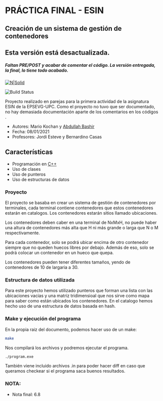 # PRÁCTICA FINAL - ESIN
## Creación de un sistema de gestión de contenedores
## Esta versión está desactualizada.
##### Faltan PRE/POST y acabar de comentar el código. La versión entregada, la final, lo tiene todo acabado.

[![N|Solid](https://www.upc.edu/comunicacio/ca/identitat/descarrega-arxius-grafics/fitxers-marca-principal/upc-positiu-p3005.png)](https://www.epsevg.upc.edu/ca/escola)

![Build Status](https://travis-ci.org/joemccann/dillinger.svg?branch=master)

Proyecto realizado en parejas para la primera actividad de la asignatura ESIN de la EPSEVG-UPC. Como el proyecto no tuvo que ser documentado, no hay demasiada documentación aparte de los comentarios en los códigos . 

- Autores: Mario Kochan y [Abdullah Bashir](https://github.com/aawan2805)
- Fecha: 08/01/2021
- Profesores: Jordi Esteve y Bernardino Casas

## Características

- Programación en [C++](https://es.wikipedia.org/wiki/C%2B%2B)
- Uso de clases
- Uso de punteros 
- Uso de estructuras de datos

### Proyecto
El proyecto se basaba en crear un sistema de gestión de contenedores por terminales, cada terminal contiene contenedores que estos contenedores estarán en catalogos. Los contenedores estarán sitios llamado ubicaciones. 

Los contenedores deben caber en una terminal de NxMxH, no puede haber una altura de contenedores más alta que H ni más grande o larga que N o M respectivamente.

Para cada contenedor, solo se podrá ubicar encima de otro contenedor siempre que no queden huecos libres por debajo. Además de eso, solo se podrá colocar un contenedor en un hueco que quepa. 

Los contenedores pueden tener diferentes tamaños, yendo de contenedores de 10 de largaria a 30. 

### Estructura de datos utilizada
Para este proyecto hemos utilizado punteros que forman una lista con las ubicaciones vacias y una matriz tridimensioal que nos sirve como mapa para saber como están ubicados los contenedores.
En el catalogo hemos hecho uso de una estructura de datos basada en hash. 

### Make y ejecución del programa

En la propia raiz del documento, podemos hacer uso de un make:
```sh
make
```
Nos compilará los archivos y podremos ejecutar el programa.
```sh
./program.exe
```
También viene incluido archivos .in para poder hacer diff en caso que queramos checkear si el programa saca buenos resultados.

### NOTA:
- Nota final: 6.8








